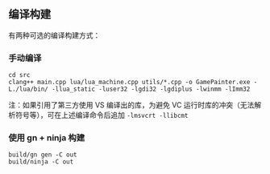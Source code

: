 ## 编译构建

有两种可选的编译构建方式：

### 手动编译

```shell
cd src
clang++ main.cpp lua/lua_machine.cpp utils/*.cpp -o GamePainter.exe -L./lua/bin/ -llua_static -luser32 -lgdi32 -lgdiplus -lwinmm -lImm32
```

注：如果引用了第三方使用 VS 编译出的库，为避免 VC 运行时库的冲突（无法解析符号等），可在上述编译命令后追加 `-lmsvcrt -llibcmt`

### 使用 gn + ninja 构建

```shell
build/gn gen -C out
build/ninja -C out
```

